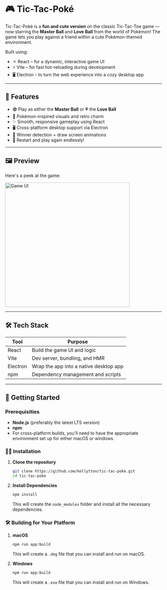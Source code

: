 # 🎮 Tic-Tac-Poké

Tic-Tac-Poké is a **fun and cute version** on the classic Tic-Tac-Toe game — now starring the **Master Ball** and **Love Ball** from the world of Pokémon! The game lets you play against a friend within a cute Pokémon-themed environment.

Built using:

- ⚛️ React – for a dynamic, interactive game UI
- ⚡ Vite – for fast hot-reloading during development
- 🖥️ Electron – to turn the web experience into a cozy desktop app

---

## 🌟 Features

- 🟣 Play as either the **Master Ball** or 💗 the **Love Ball**
- 🎨 Pokémon-inspired visuals and retro charm
- ✨ Smooth, responsive gameplay using React 
- 🖥️ Cross-platform desktop support via Electron
- 🎉 Winner detection + draw screen animations
- 🔁 Restart and play again endlessly!

---

## 🖼️ Preview

Here's a peek at the game:

<img src="./assets/gameplay.png" alt="Game UI" width="400" height="auto"/>

---

## 🛠️ Tech Stack

| Tool       | Purpose                              |
|------------|--------------------------------------|
| React      | Build the game UI and logic          |
| Vite       | Dev server, bundling, and HMR        |
| Electron   | Wrap the app into a native desktop app |
| npm        | Dependency management and scripts    |

---

## 🚀 Getting Started

### **Prerequisities**

- **Node.js** (preferably the latest LTS version)
- **npm**
- For cross-platform builds, you'll need to have the appropriate environment set up for either macOS or windows.

### 🧑‍💻 **Installation**

1. **Clone the repository**

    ```bash
    git clone https://github.com/kellytton/tic-tac-poke.git
    cd tic-tac-poke
    ```

2. **Install Dependencies**

    ```bash
    npm install
    ```
    This will create the `node_modules` folder and install all the necessary dependencies.

### 🛠️️ **Building for Your Platform**

1. **macOS**
    ```bash
    npm run app:build
    ```
    This will create a `.dmg` file that you can install and run on macOS.

2. **Windows**

    ```bash
    npm run app:build
    ```
    This will create a `.exe` file that you can install and run on Windows.
